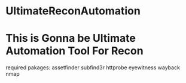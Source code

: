 # UltimateReconAutomation
# This is Gonna be Ultimate Automation Tool For Recon 


required pakages:
assetfinder
subfind3r
httprobe
eyewitness
wayback
nmap
